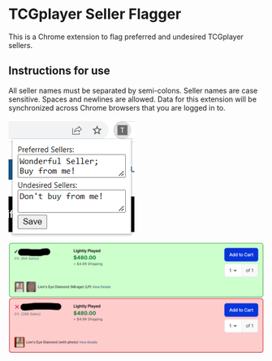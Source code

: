 # TCGplayer Seller Flagger
This is a Chrome extension to flag preferred and undesired TCGplayer sellers.

## Instructions for use
All seller names must be separated by semi-colons. Seller names are case sensitive. Spaces and newlines are allowed. Data for this extension will be synchronized across Chrome browsers that you are logged in to.

![seller entry](./screenshots/entry.png)
![example](./screenshots/example.png)
